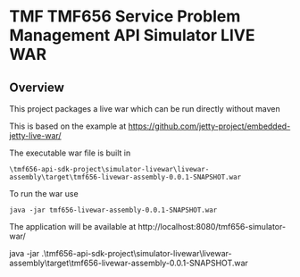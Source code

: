 # TMF TMF656 Service Problem Management API Simulator LIVE WAR

## Overview

This project packages a live war which can be run directly without maven

This is based on the example at https://github.com/jetty-project/embedded-jetty-live-war/

The executable war file is built in 
```
\tmf656-api-sdk-project\simulator-livewar\livewar-assembly\target\tmf656-livewar-assembly-0.0.1-SNAPSHOT.war
```

To run the war use
```
java -jar tmf656-livewar-assembly-0.0.1-SNAPSHOT.war
```

The application will be available at http://localhost:8080/tmf656-simulator-war/




 java -jar .\tmf656-api-sdk-project\simulator-livewar\livewar-assembly\target\tmf656-livewar-assembly-0.0.1-SNAPSHOT.war